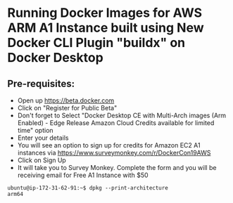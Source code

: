 # Running Docker Images for AWS ARM A1 Instance built using New Docker CLI Plugin "buildx" on Docker Desktop


## Pre-requisites:

- Open up https://beta.docker.com
- Click on "Register for Public Beta"
- Don't forget to Select "Docker Desktop CE with Multi-Arch images (Arm Enabled) - Edge Release Amazon Cloud Credits available for limited time" option
- Enter your details
- You will see an option to sign up for credits for Amazon EC2 A1 instances via https://www.surveymonkey.com/r/DockerCon19AWS
- Click on Sign Up
- It will take you to Survey Monkey. Complete the form and you will be receiving email for Free A1 Instance with $50




```
ubuntu@ip-172-31-62-91:~$ dpkg --print-architecture
arm64
```

